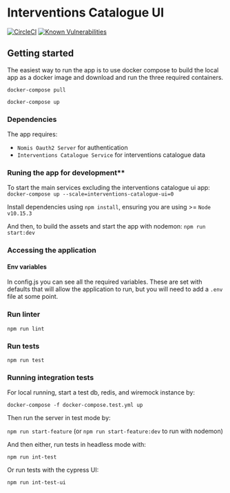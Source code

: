 # Interventions Catalogue UI

[![CircleCI](https://circleci.com/gh/ministryofjustice/interventions-catalogue-ui/tree/master.svg?style=svg)](https://circleci.com/gh/ministryofjustice/interventions-catalogue-ui)
[![Known Vulnerabilities](https://snyk.io/test/github/ministryofjustice/interventions-catalogue-ui/badge.svg)](https://snyk.io/test/github/ministryofjustice/interventions-catalogue-ui)

## Getting started
The easiest way to run the app is to use docker compose to build the local app as a docker image and download and run the three required containers.

`docker-compose pull`

`docker-compose up`

### Dependencies
The app requires: 
* `Nomis Oauth2 Server` for authentication
* `Interventions Catalogue Service`  for interventions catalogue data

### Runing the app for development**

To start the main services excluding the interventions catalogue ui app: 
`docker-compose up --scale=interventions-catalogue-ui=0`

Install dependencies using `npm install`, ensuring you are using >= `Node v10.15.3`

And then, to build the assets and start the app with nodemon:
`npm run start:dev`

### Accessing the application

#### Env variables
In config.js you can see all the required variables. These are set with defaults that will allow the application to run, but you will need to add a `.env` file at some point.

### Run linter

`npm run lint`

### Run tests

`npm run test`

### Running integration tests

For local running, start a test db, redis, and wiremock instance by:

`docker-compose -f docker-compose.test.yml up`

Then run the server in test mode by:

`npm run start-feature` (or `npm run start-feature:dev` to run with nodemon)

And then either, run tests in headless mode with:

`npm run int-test`
 
Or run tests with the cypress UI:

`npm run int-test-ui`